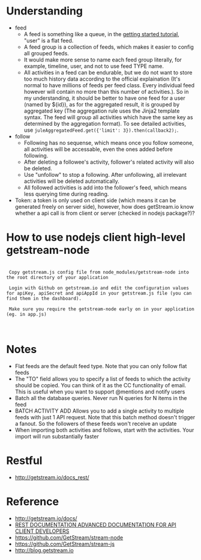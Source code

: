 # Understanding

 - feed
     - A feed is something like a queue, in the [getting started tutorial](http://getstream.io/get_started/#flat_feed), "user" is a flat feed. 
     - A feed group is a collection of feeds, which makes it easier to config all grouped feeds.
     - It would make more sense to name each feed group literally, for example, timeline, user, and not to use feed TYPE name.
     - All activities in a feed can be endurable, but we do not want to store too much history data according to the official explaination (It's normal to have millions of feeds per feed class. Every individual feed however will contain no more than this number of activities.). So in my understanding, it should be better to have one feed for a user (named by ${id}), as for the aggregated result, it is grouped by aggregated key (The aggregation rule uses the Jinja2 template syntax. The feed will group all activities which have the same key as determined by the aggregation format). To see detailed activities, use ```juleAggregatedFeed.get({'limit': 3}).then(callback2);```.
 - follow
     - Following has no sequense, which means once you follow someone, all activities will be accessable, even the ones added before following.
     - After deleting a followee's activity, follower's related activity will also be deleted.
     - Use "unfollow" to stop a following. After unfollowing, all irrelevant activities will be deleted automatically.
     - All followed activities is add into the follower's feed, which means less querying time during reading.
 - Token: a token is only used on client side (which means it can be generated freely on server side), however, how does getStream.io know whether a api call is from client or server (checked in nodejs package?)?

# How to use nodejs client high-level getstream-node

 <pre>
 <code>
 Copy getstream.js config file from node_modules/getstream-node into the root directory of your application
 
 Login with Github on getstream.io and edit the configuration values for apiKey, apiSecret and apiAppId in your getstream.js file (you can find them in the dashboard).
 
 Make sure you require the getstream-node early on in your application (eg. in app.js)
 </code>
 </pre>

# Notes

 - Flat feeds are the default feed type. Note that you can only follow flat feeds
 - The "TO" field allows you to specify a list of feeds to which the activity should be copied. You can think of it as the CC functionality of email. This is useful when you want to support @mentions and notify users
 - Batch all the database queries. Never run N queries for N items in the feed
 - BATCH ACTIVITY ADD Allows you to add a single activity to multiple feeds with just 1 API request. Note that this batch method doesn't trigger a fanout. So the followers of these feeds won't receive an update
 - When importing both activities and follows, start with the activities. Your import will run substantially faster
 
# Restful
 
 - http://getstream.io/docs_rest/
 
# Reference

 - http://getstream.io/docs/
 - [REST DOCUMENTATION ADVANCED DOCUMENTATION FOR API CLIENT DEVELOPERS](http://getstream.io/docs_rest/#first)
 - https://github.com/GetStream/stream-node
 - https://github.com/GetStream/stream-js
 - http://blog.getstream.io